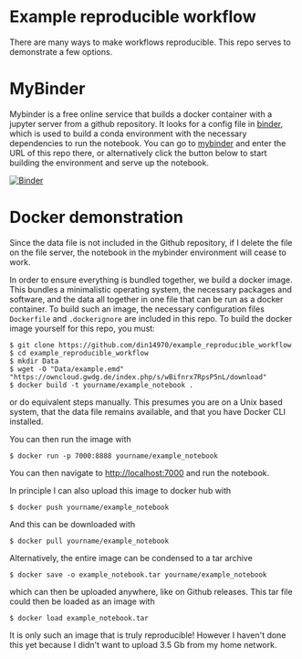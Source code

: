 # Example reproducible workflow

There are many ways to make workflows reproducible. This repo serves to demonstrate a few options.

# MyBinder
Mybinder is a free online service that builds a docker container with a jupyter server from a github repository. It looks for a config file in [binder](binder/environment.yaml), which is used to build a conda environment with the necessary dependencies to run the notebook.
You can go to [mybinder](https://mybinder.org/) and enter the URL of this repo there, or alternatively click the button below to start building the environment and serve up the notebook.

[![Binder](https://mybinder.org/badge_logo.svg)](https://mybinder.org/v2/gh/din14970/example_reproducible_workflow/HEAD)

# Docker demonstration
Since the data file is not included in the Github repository, if I delete the file on the file server, the notebook in the mybinder environment will cease to work.

In order to ensure everything is bundled together, we build a docker image. This bundles a minimalistic operating system, the necessary packages and software, and the data all together in one file that can be run as a docker container. To build such an image, the necessary configuration files `Dockerfile` and `.dockerignore` are included in this repo. To build the docker image yourself for this repo, you must:

```
$ git clone https://github.com/din14970/example_reproducible_workflow
$ cd example_reproducible_workflow
$ mkdir Data
$ wget -O "Data/example.emd" "https://owncloud.gwdg.de/index.php/s/wBifnrx7RpsP5nL/download"
$ docker build -t yourname/example_notebook .
```

or do equivalent steps manually. This presumes you are on a Unix based system, that the data file remains available, and that you have Docker CLI installed.

You can then run the image with
```
$ docker run -p 7000:8888 yourname/example_notebook
```

You can then navigate to <http://localhost:7000> and run the notebook.

In principle I can also upload this image to docker hub with

```
$ docker push yourname/example_notebook
```

And this can be downloaded with

```
$ docker pull yourname/example_notebook
```

Alternatively, the entire image can be condensed to a tar archive

```
$ docker save -o example_notebook.tar yourname/example_notebook
```
which can then be uploaded anywhere, like on Github releases. This tar file could then be loaded as an image with

```
$ docker load example_notebook.tar
```

It is only such an image that is truly reproducible! However I haven't done this yet because I didn't want to upload 3.5 Gb from my home network.
